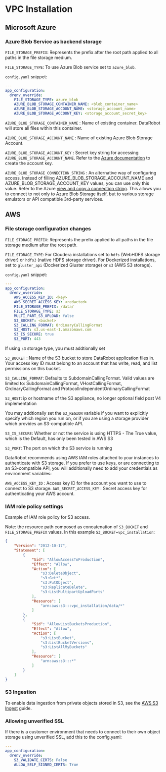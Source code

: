 # VPC Installation

## Microsoft Azure
### Azure Blob Service as backend storage

`FILE_STORAGE_PREFIX`: Represents the prefix after the root path applied to all paths in the file storage medium.

`FILE_STORAGE_TYPE`: To use Azure Blob service set to `azure_blob`.

`config.yaml` snippet:

```yaml
---
app_configuration:
  drenv_override:
    FILE_STORAGE_TYPE: azure_blob
    AZURE_BLOB_STORAGE_CONTAINER_NAME: <blob_container_name>
    AZURE_BLOB_STORAGE_ACCOUNT_NAME: <storage_account_name>
    AZURE_BLOB_STORAGE_ACCOUNT_KEY: <storage_account_secret_key>
```

`AZURE_BLOB_STORAGE_CONTAINER_NAME` : Name of existing container. DataRobot will store all files within this container.

`AZURE_BLOB_STORAGE_ACCOUNT_NAME` : Name of existing Azure Blob Storage Account.

`AZURE_BLOB_STORAGE_ACCOUNT_KEY` : Secret key string for accessing `AZURE_BLOB_STORAGE_ACCOUNT_NAME`. Refer to the [Azure documentation](https://docs.microsoft.com/en-us/azure/storage/common/storage-configure-connection-string) to create the account key.

`AZURE_BLOB_STORAGE_CONNECTION_STRING` : An alternative way of configuring access. Instead of filling AZURE_BLOB_STORAGE_ACCOUNT_NAME and AZURE_BLOB_STORAGE_ACCOUNT_KEY values, you can use only this value. Refer to the Azure [view and copy a connection string](https://docs.microsoft.com/en-us/azure/storage/common/storage-configure-connection-string?toc=%2fazure%2fstorage%2fblobs%2ftoc.json#view-and-copy-a-connection-string). This allows you to connect to not only to Azure Blob Storage itself, but to various storage emulators or API compatible 3rd-party services.

## AWS
### File storage configuration changes

`FILE_STORAGE_PREFIX`: Represents the prefix applied to all paths in the file storage medium after the root path.

`FILE_STORAGE_TYPE`: For Cloudera installations set to `hdfs` (WebHDFS storage driver) or `hdfs3` (native HDFS storage driver).
For Dockerized installations, set to `gluster_api` (Dockerized Gluster storage) or `s3` (AWS S3 storage).

`config.yaml` snippet:

```yaml
---
app_configuration:
  drenv_override:
    AWS_ACCESS_KEY_ID: <key>
    AWS_SECRET_ACCESS_KEY: <redacted>
    FILE_STORAGE_PREFIX: /data/
    FILE_STORAGE_TYPE: s3
    MULTI_PART_S3_UPLOAD: false
    S3_BUCKET: <bucket>
    S3_CALLING_FORMAT: OrdinaryCallingFormat
    S3_HOST: s3.us-east-1.amazonaws.com
    S3_IS_SECURE: true
    S3_PORT: 443
```

If using `s3` storage type, you must addtionally set

`S3_BUCKET` : Name of the S3 bucket to store DataRobot application files in. Your access key ID must belong to an account that has write, read, and list permissions on this bucket.

`S3_CALLING_FORMAT`: Defaults to SubdomainCallingFormat. Valid values are limited to: SubdomainCallingFormat, VHostCallingFormat, OrdinaryCallingFormat and ProtocolIndependentOrdinaryCallingFormat

`S3_HOST`: ip or hostname of the S3 appliance, no longer optional field post V4 implementation

You may addtionally set the `S3_REGION` variable if you want to explicitly specify which region you run on, or if you are using a storage provider which provides an S3-compatible API.

`S3_IS_SECURE`: Whether or not the service is using HTTPS - The True value, which is the Default, has only been tested in AWS S3

`S3_PORT`: The port on which the S3 service is running

DataRobot recommends using AWS IAM roles attached to your instances to authenticate with S3 storage.
If you prefer to use keys, or are connecting to an S3-compatible API, you will additionally need to add your credentials as environment variables:

`AWS_ACCESS_KEY_ID` : Access key ID for the account you want to use to connect to S3 storage.
`AWS_SECRET_ACCESS_KEY` : Secret access key for authenticating your AWS account.


### IAM role policy settings

Example of IAM role policy for S3 access.

Note: the resource path composed as concatenation of `S3_BUCKET` and `FILE_STORAGE_PREFIX` values.
In this example `S3_BUCKET=vpc_installation`:

```json
{
    "Version": "2012-10-17",
    "Statement": [
        {
            "Sid": "AllowAccessToProduction",
            "Effect": "Allow",
            "Action": [
                "s3:DeleteObject",
                "s3:Get*",
                "s3:PutObject",
                "s3:ReplicateDelete",
                "s3:ListMultipartUploadParts"
            ],
            "Resource": [
                "arn:aws:s3:::vpc_installation/data/*"
            ]
        },
        {
            "Sid": "AllowListBucketsProduction",
            "Effect": "Allow",
            "Action": [
                "s3:ListBucket",
                "s3:ListBucketVersions",
                "s3:ListAllMyBuckets"
            ],
            "Resource": [
                "arn:aws:s3:::*"
            ]
        }
    ]
}
```

### S3 Ingestion
To enable data ingestion from private objects stored in S3, see the [AWS S3 Ingest](./ingest-from-aws-s3-storage.md) guide.

### Allowing unverified SSL
If there is a customer environment that needs to connect to their own object storage using unverified SSL, add this to the config.yaml:

```yaml
---
app_configuration:
  drenv_override:
    S3_VALIDATE_CERTS: False
    ALLOW_SELF_SIGNED_CERTS: True
```
